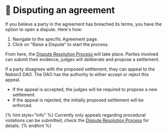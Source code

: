 # 🚩 Disputing an agreement

If you believe a party in the agreement has breached its terms, you have the option to open a dispute. Here's how:

1. Navigate to the specific Agreement page.
2. Click on "Raise a Dispute" to start the process.

From here, the [Dispute Resolution Process ](https://github.com/nation3/law/blob/main/contracts/DisputeResolutionProcess.linked.md )will take place. Parties involved can submit their evidence, judges will deliberate and propose a settlement.

If a party disagrees with the proposed settlement, they can appeal to the Nation3 DAO. The DAO has the authority to either accept or reject this appeal.

* If the appeal is accepted, the judges will be required to propose a new settlement.
* If the appeal is rejected, the initially proposed settlement will be enforced.

{% hint style="info" %}
Currently only appeals regarding procedural violations can be submitted, check the [Dispute Resolution Process](https://github.com/nation3/law/blob/main/contracts/DisputeResolutionProcess.linked.md ) for details.
{% endhint %}
